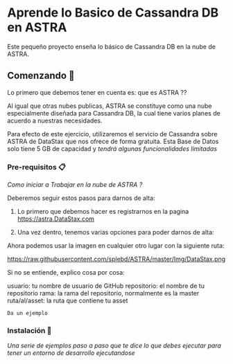 # Aprende lo Basico de Cassandra DB en ASTRA

Este pequeño proyecto enseña lo básico de Cassandra DB en la nube de ASTRA.

## Comenzando 🚀

Lo primero que debemos tener en cuenta es: que es ASTRA ??

Al igual que otras nubes publicas, ASTRA se constituye como una nube especialmente diseñada para Cassandra DB, la cual tiene varios planes de acuerdo a nuestras necesidades.

Para efecto de este ejercicio, utilizaremos el servicio de Cassandra sobre ASTRA de DataStax que nos ofrece de forma gratuita. Esta Base de Datos solo tiene 5 GB de capacidad y _tendrá algunas funcionalidades limitadas_


### Pre-requisitos 📋

_Como iniciar a Trabajar en la nube de ASTRA ?_


Deberemos seguir estos pasos para darnos de alta:

1. Lo primero que debemos hacer es registrarnos en la pagina https://astra.DataStax.com

2. Una vez dentro, tenemos varias opciones para poder darnos de alta:

Ahora podemos usar la imagen en cualquier otro lugar con la siguiente ruta:

https://raw.githubusercontent.com/splebd/ASTRA/master/Img/DataStax.png

Si no se entiende, explico cosa por cosa:

usuario: tu nombre de usuario de GitHub
repositorio: el nombre de tu repositorio
rama: la rama del repositorio, normalmente es la master
ruta/al/asset: la ruta que contiene tu asset

```
Da un ejemplo
```

### Instalación 🔧

_Una serie de ejemplos paso a paso que te dice lo que debes ejecutar para tener un entorno de desarrollo ejecutandose_
